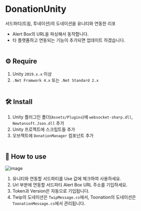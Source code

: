 # DonationUnity
서드파티(트윕, 투네이션)의 도네이션을 유니티와 연동한 리포
</br>
- Alert Box의 URL을 파싱해서 동작합니다.
- 타 플랫폼하고 연동되는 기능이 추가되면 업데이트 하겠습니다.
</br></br>
## ⚙ Require
1. Unity ```2019.x.x``` 이상
2. ```.Net Framwork 4.x``` 또는 ```.Net Standard 2.x```
</br></br>
## 🛠 Install
1. Unity 플러그인 폴더(```Assets/Plugins```)에 ```websocket-sharp.dll```, ```Newtonsoft.Json.dll``` 추가
2. Unity 프로젝트에 스크립트들 추가
3. 오브젝트에 ```DonationManager``` 컴포넌트 추가
</br></br>
## 📌 How to use
![image](https://github.com/Hanbyori/DonationUnity/assets/20338405/9ada0c85-7128-4e00-9e32-d04ca64b5a99)
</br>
1. 유니티와 연동할 서드파티를 Use 값에 체크하여 사용하세요.
2. Url 부분에 연동할 서드파티 Alert Box URL 주소를 기입하세요.
3. Token과 Version은 자동으로 기입됩니다.
4. Twip의 도네이션은 ```TwipMessage.cs```에서, Toonation의 도네이션은 ```ToonationMessage.cs```에서 관리됩니다.
